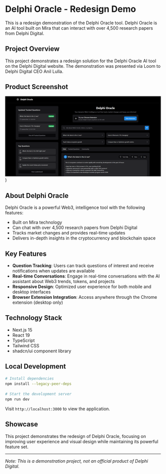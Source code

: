 # Delphi Oracle - Redesign Demo

This is a redesign demonstration of the Delphi Oracle tool. Delphi Oracle is an AI tool built on Mira that can interact with over 4,500 research papers from Delphi Digital.

## Project Overview

This project demonstrates a redesign solution for the Delphi Oracle AI tool on the Delphi Digital website. The demonstration was presented via Loom to Delphi Digital CEO Anil Lulla.

## Product Screenshot

![Delphi Oracle Demo](/public/screenshots/screenshot.png))

## About Delphi Oracle

Delphi Oracle is a powerful Web3, intelligence tool with the following features:
- Built on Mira technology
- Can chat with over 4,500 research papers from Delphi Digital
- Tracks market changes and provides real-time updates
- Delivers in-depth insights in the cryptocurrency and blockchain space

## Key Features

- **Question Tracking**: Users can track questions of interest and receive notifications when updates are available
- **Real-time Conversations**: Engage in real-time conversations with the AI assistant about Web3 trends, tokens, and projects
- **Responsive Design**: Optimized user experience for both mobile and desktop interfaces
- **Browser Extension Integration**: Access anywhere through the Chrome extension (desktop only)

## Technology Stack

- Next.js 15
- React 19
- TypeScript
- Tailwind CSS
- shadcn/ui component library

## Local Development

```bash
# Install dependencies
npm install --legacy-peer-deps

# Start the development server
npm run dev
```

Visit `http://localhost:3000` to view the application.

## Showcase

This project demonstrates the redesign of Delphi Oracle, focusing on improving user experience and visual design while maintaining its powerful feature set.

---

*Note: This is a demonstration project, not an official product of Delphi Digital.* 